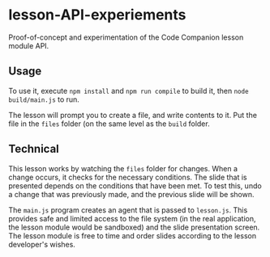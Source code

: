 # lesson-API-experiements
Proof-of-concept and experimentation of the Code Companion lesson module API.

## Usage
To use it, execute `npm install` and `npm run compile` to build it, then `node build/main.js` to run.

The lesson will prompt you to create a file, and write contents to it. Put the file in the `files` folder (on the same level as the `build` folder.

## Technical
This lesson works by watching the `files` folder for changes. When a change occurs, it checks for the necessary conditions. The slide that is presented depends on the conditions that have been met. To test this, undo a change that was previously made, and the previous slide will be shown.

The `main.js` program creates an agent that is passed to `lesson.js`. This provides safe and limited access to the file system (in the real application, the lesson module would be sandboxed) and the slide presentation screen. The lesson module is free to time and order slides according to the lesson developer's wishes.
